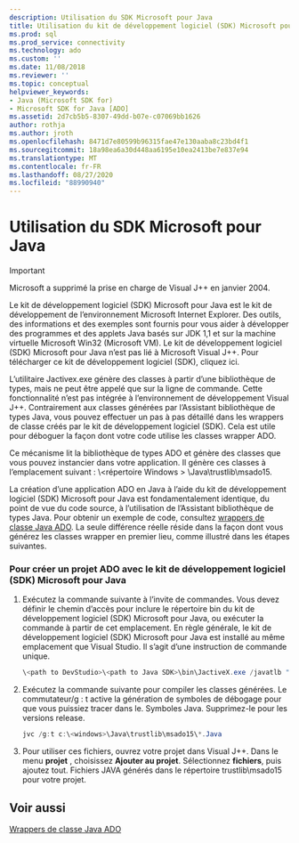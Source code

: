 ```yaml
---
description: Utilisation du SDK Microsoft pour Java
title: Utilisation du kit de développement logiciel (SDK) Microsoft pour Java | Microsoft Docs
ms.prod: sql
ms.prod_service: connectivity
ms.technology: ado
ms.custom: ''
ms.date: 11/08/2018
ms.reviewer: ''
ms.topic: conceptual
helpviewer_keywords:
- Java (Microsoft SDK for)
- Microsoft SDK for Java [ADO]
ms.assetid: 2d7cb5b5-8307-49dd-b07e-c07069bb1626
author: rothja
ms.author: jroth
ms.openlocfilehash: 8471d7e80599b96315fae47e130aaba8c23bd4f1
ms.sourcegitcommit: 18a98ea6a30d448aa6195e10ea2413be7e837e94
ms.translationtype: MT
ms.contentlocale: fr-FR
ms.lasthandoff: 08/27/2020
ms.locfileid: "88990940"
---
```

# <a name="using-the-microsoft-sdk-for-java"></a>Utilisation du SDK Microsoft pour Java

> [!IMPORTANT]
> Microsoft a supprimé la prise en charge de Visual J++ en janvier 2004.

Le kit de développement logiciel (SDK) Microsoft pour Java est le kit de développement de l’environnement Microsoft Internet Explorer. Des outils, des informations et des exemples sont fournis pour vous aider à développer des programmes et des applets Java basés sur JDK 1,1 et sur la machine virtuelle Microsoft Win32 (Microsoft VM). Le kit de développement logiciel (SDK) Microsoft pour Java n’est pas lié à Microsoft Visual J++. Pour télécharger ce kit de développement logiciel (SDK), cliquez ici.  
  
 L’utilitaire Jactivex.exe génère des classes à partir d’une bibliothèque de types, mais ne peut être appelé que sur la ligne de commande. Cette fonctionnalité n’est pas intégrée à l’environnement de développement Visual J++. Contrairement aux classes générées par l’Assistant bibliothèque de types Java, vous pouvez effectuer un pas à pas détaillé dans les wrappers de classe créés par le kit de développement logiciel (SDK). Cela est utile pour déboguer la façon dont votre code utilise les classes wrapper ADO.  
  
 Ce mécanisme lit la bibliothèque de types ADO et génère des classes que vous pouvez instancier dans votre application. Il génère ces classes à l’emplacement suivant : \\<répertoire Windows \> \Java\trustlib\msado15.  
  
 La création d’une application ADO en Java à l’aide du kit de développement logiciel (SDK) Microsoft pour Java est fondamentalement identique, du point de vue du code source, à l’utilisation de l’Assistant bibliothèque de types Java. Pour obtenir un exemple de code, consultez [wrappers de classe Java ADO](./ado-java-class-wrappers.md). La seule différence réelle réside dans la façon dont vous générez les classes wrapper en premier lieu, comme illustré dans les étapes suivantes.  
  
### <a name="to-create-an-ado-project-with-the-microsoft-sdk-for-java"></a>Pour créer un projet ADO avec le kit de développement logiciel (SDK) Microsoft pour Java  
  
1.  Exécutez la commande suivante à l’invite de commandes. Vous devez définir le chemin d’accès pour inclure le répertoire bin du kit de développement logiciel (SDK) Microsoft pour Java, ou exécuter la commande à partir de cet emplacement. En règle générale, le kit de développement logiciel (SDK) Microsoft pour Java est installé au même emplacement que Visual Studio. Il s’agit d’une instruction de commande unique.  
  
    ```java
    \<path to DevStudio>\<path to Java SDK>\bin\JactiveX.exe /javatlb "C:\program files\common files\system\ado\msado15.dll"  
    ```  
  
2.  Exécutez la commande suivante pour compiler les classes générées. Le commutateur/g : t active la génération de symboles de débogage pour que vous puissiez tracer dans le. Symboles Java. Supprimez-le pour les versions release.  
  
    ```java
    jvc /g:t c:\<windows>\Java\trustlib\msado15\*.Java  
    ```  
  
3.  Pour utiliser ces fichiers, ouvrez votre projet dans Visual J++. Dans le menu **projet** , choisissez **Ajouter au projet**. Sélectionnez **fichiers**, puis ajoutez tout. Fichiers JAVA générés dans le répertoire trustlib\msado15 pour votre projet.  
  
## <a name="see-also"></a>Voir aussi  
 [Wrappers de classe Java ADO](./ado-java-class-wrappers.md)